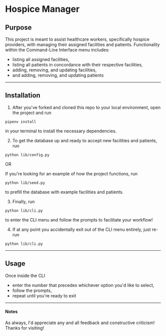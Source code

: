 # Hospice Manager


## Purpose

This project is meant to assist healthcare workers, specifically hospice providers,
with managing their assigned facilities and patients.
Functionality within the Command-Line Interface menu includes:
  + listing all assigned facilities,
  + listing all patients in concordance with their respective facilities,
  + adding, removing, and updating facilities,
  + and adding, removing, and updating patients

---

## Installation

1. After you've forked and cloned this repo to your local environment, 
open the project and run

`pipenv install`

in your terminal to install the necessary dependencies.

2. To get the database up and ready to accept new facilities and patients, run

`python lib/config.py`

OR 

If you're looking for an example of how the project functions, run

`python lib/seed.py`

to prefill the database with example facilities and patients.

3. Finally, run

`python lib/cli.py`

to enter the CLI menu and follow the prompts to facilitate your workflow!

4. If at any point you accidentally exit out of the CLI menu entirely, just re-run

`python lib/cli.py`

---

## Usage

Once inside the CLI
  + enter the number that precedes whichever option you'd like to select,
  + follow the prompts,
  + repeat until you're ready to exit

---

#### Notes
As always, I'd appreciate any and all feedback and constructive criticism! Thanks for visiting!